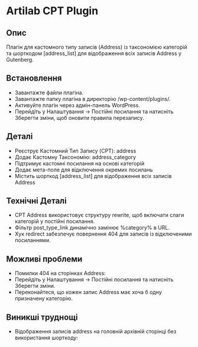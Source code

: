 # Artilab CPT Plugin

## Опис

Плагін для кастомного типу записів (Address) із таксономією категорій та шорткодом [address_list] для відображення всіх записів Address у Gutenberg.

## Встановлення

- Завантажте файли плагіна.
- Завантажте папку плагіна в директорію /wp-content/plugins/.
- Активуйте плагін через адмін-панель WordPress.
- Перейдіть у Налаштування → Постійні посилання та натисніть Зберегти зміни, щоб оновити правила перезапису.

## Деталі

- Реєструє Кастомний Тип Запису (CPT): address
- Додає Кастомну Таксономію: address_category
- Підтримує кастомні посилання на основі категорій
- Додає мета-поле для відключення окремих посилань
- Містить шорткод [address_list] для відображення всіх записів Address

## Технічні Деталі

- CPT Address використовує структуру rewrite, щоб включати слаги категорій у постійні посилання.
- Фільтр post_type_link динамічно замінює %category% в URL.
- Хук redirect забезпечує повернення 404 для записів із відключеними посиланнями.

## Можливі проблеми

- Помилки 404 на сторінках Address:
- Перейдіть у Налаштування → Постійні посилання та натисніть Зберегти зміни.
- Переконайтеся, що кожен запис Address має хоча б одну призначену категорію.

## Виникші труднощі

- Відображення записів address на головній архівній сторінці без використання шорткоду:
